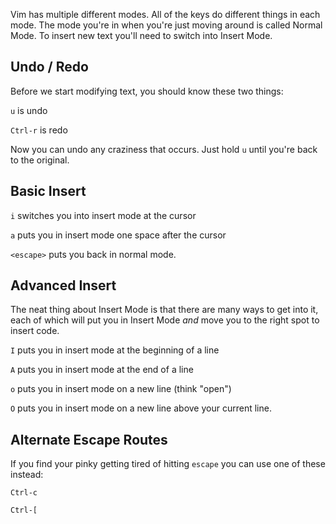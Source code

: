 Vim has multiple different modes. All of the keys do different things in each mode. The mode you're in when you're just moving around is called Normal Mode. To insert new text you'll need to switch into Insert Mode.

## Undo / Redo

Before we start modifying text, you should know these two things:

`u` is undo

`Ctrl-r` is redo

Now you can undo any craziness that occurs. Just hold `u` until you're back to the original.

## Basic Insert

`i` switches you into insert mode at the cursor

`a` puts you in insert mode one space after the cursor

`<escape>` puts you back in normal mode.


## Advanced Insert

The neat thing about Insert Mode is that there are many ways to get into
it, each of which will put you in Insert Mode *and* move you to the right
spot to insert code.

`I` puts you in insert mode at the beginning of a line

`A` puts you in insert mode at the end of a line

`o` puts you in insert mode on a new line (think "open")

`O` puts you in insert mode on a new line above your current line.

## Alternate Escape Routes

If you find your pinky getting tired of hitting `escape` you can use one of these instead:

`Ctrl-c`

`Ctrl-[`
